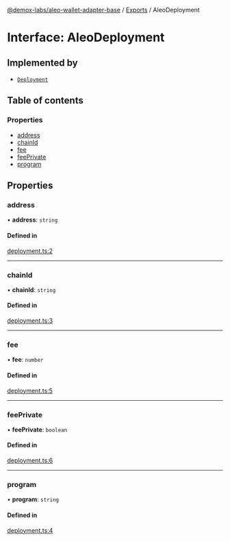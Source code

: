 [@demox-labs/aleo-wallet-adapter-base](../README.md) / [Exports](../modules.md) / AleoDeployment

# Interface: AleoDeployment

## Implemented by

- [`Deployment`](../classes/Deployment.md)

## Table of contents

### Properties

- [address](AleoDeployment.md#address)
- [chainId](AleoDeployment.md#chainid)
- [fee](AleoDeployment.md#fee)
- [feePrivate](AleoDeployment.md#feeprivate)
- [program](AleoDeployment.md#program)

## Properties

### address

• **address**: `string`

#### Defined in

[deployment.ts:2](https://github.com/demox-labs/leo-wallet-adapter/blob/10fbe90/packages/core/base/deployment.ts#L2)

___

### chainId

• **chainId**: `string`

#### Defined in

[deployment.ts:3](https://github.com/demox-labs/leo-wallet-adapter/blob/10fbe90/packages/core/base/deployment.ts#L3)

___

### fee

• **fee**: `number`

#### Defined in

[deployment.ts:5](https://github.com/demox-labs/leo-wallet-adapter/blob/10fbe90/packages/core/base/deployment.ts#L5)

___

### feePrivate

• **feePrivate**: `boolean`

#### Defined in

[deployment.ts:6](https://github.com/demox-labs/leo-wallet-adapter/blob/10fbe90/packages/core/base/deployment.ts#L6)

___

### program

• **program**: `string`

#### Defined in

[deployment.ts:4](https://github.com/demox-labs/leo-wallet-adapter/blob/10fbe90/packages/core/base/deployment.ts#L4)
